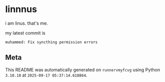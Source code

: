 # linnnus

i am linus. that's me.

my latest commit is

```
muhammed: Fix syncthing permission errors
```

## Meta

This README was automatically generated on `runnervmyfcvg` using Python
`3.10.18` at `2025-09-17 05:37:14.618864`.
